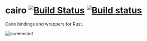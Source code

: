 # cairo [![Build Status](https://travis-ci.org/rgtk/cairo.png?branch=master)](https://travis-ci.org/rgtk/cairo) [![Build status](https://ci.appveyor.com/api/projects/status/udqry8jbnwl0pjtb?svg=true)](https://ci.appveyor.com/project/GuillaumeGomez/cairo)
Cairo bindings and wrappers for Rust.

![screenshot](http://guillaume-gomez.fr/image/cairo.png)
